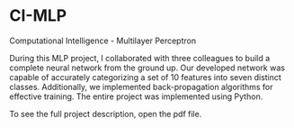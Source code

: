 # CI-MLP
Computational Intelligence - Multilayer Perceptron 

During this MLP project, I collaborated with three colleagues to build a complete neural network from the ground up.
Our developed network was capable of accurately categorizing a set of 10 features into seven distinct classes.
Additionally, we implemented back-propagation algorithms for effective training. The entire project was implemented using Python.

To see the full project description, open the pdf file.
